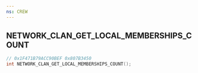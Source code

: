 ```yaml
---
ns: CREW
---
```

## NETWORK_CLAN_GET_LOCAL_MEMBERSHIPS_COUNT

```c
// 0x1F471B79ACC90BEF 0x807B3450
int NETWORK_CLAN_GET_LOCAL_MEMBERSHIPS_COUNT();
```


